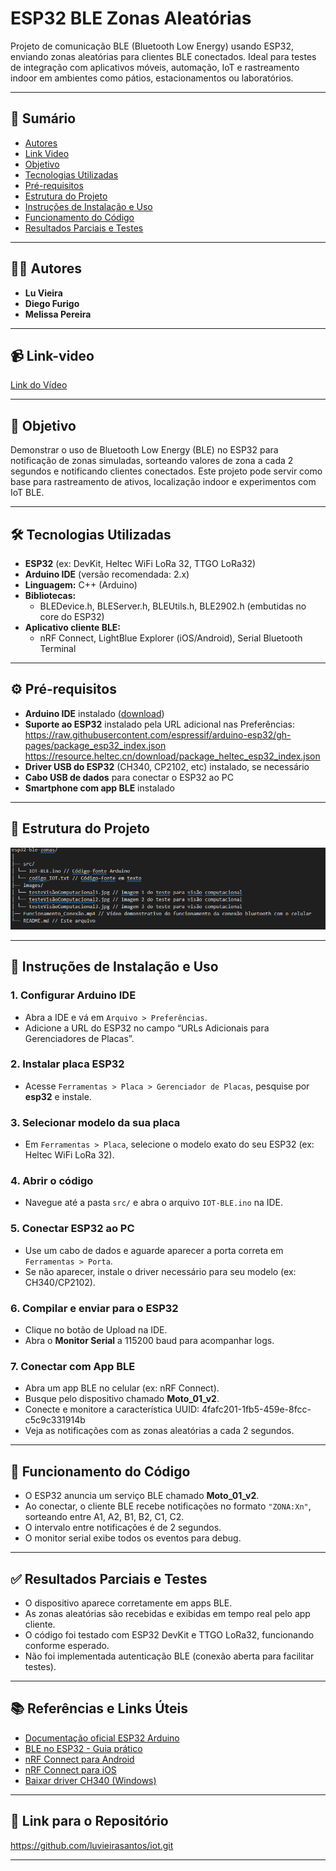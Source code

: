 # ESP32 BLE Zonas Aleatórias

Projeto de comunicação BLE (Bluetooth Low Energy) usando ESP32, enviando zonas aleatórias para clientes BLE conectados. Ideal para testes de integração com aplicativos móveis, automação, IoT e rastreamento indoor em ambientes como pátios, estacionamentos ou laboratórios.

---

## 📖 Sumário

- [Autores](#Autores)
- [Link Video](#Link-video)
- [Objetivo](#objetivo)
- [Tecnologias Utilizadas](#tecnologias-utilizadas)
- [Pré-requisitos](#pré-requisitos)
- [Estrutura do Projeto](#estrutura-do-projeto)
- [Instruções de Instalação e Uso](#instruções-de-instalação-e-uso)
- [Funcionamento do Código](#funcionamento-do-código)
- [Resultados Parciais e Testes](#resultados-parciais-e-testes)

---

## 👨‍💻 Autores

- **Lu Vieira**
- **Diego Furigo**
- **Melissa Pereira**


---

## 📹 Link-video
[Link do Vídeo](https://youtu.be/zPu_VqiZK8s)

---
## 🎯 Objetivo

Demonstrar o uso de Bluetooth Low Energy (BLE) no ESP32 para notificação de zonas simuladas, sorteando valores de zona a cada 2 segundos e notificando clientes conectados. Este projeto pode servir como base para rastreamento de ativos, localização indoor e experimentos com IoT BLE.

---

## 🛠️ Tecnologias Utilizadas

- **ESP32** (ex: DevKit, Heltec WiFi LoRa 32, TTGO LoRa32)
- **Arduino IDE** (versão recomendada: 2.x)
- **Linguagem:** C++ (Arduino)
- **Bibliotecas:**
  - BLEDevice.h, BLEServer.h, BLEUtils.h, BLE2902.h (embutidas no core do ESP32)
- **Aplicativo cliente BLE:**  
  - nRF Connect, LightBlue Explorer (iOS/Android), Serial Bluetooth Terminal

---

## ⚙️ Pré-requisitos

- **Arduino IDE** instalado ([download](https://www.arduino.cc/en/software))
- **Suporte ao ESP32** instalado pela URL adicional nas Preferências:
https://raw.githubusercontent.com/espressif/arduino-esp32/gh-pages/package_esp32_index.json
https://resource.heltec.cn/download/package_heltec_esp32_index.json
- **Driver USB do ESP32** (CH340, CP2102, etc) instalado, se necessário
- **Cabo USB de dados** para conectar o ESP32 ao PC
- **Smartphone com app BLE** instalado

---

## 📁 Estrutura do Projeto

![estrutura](estrutura_projeto.png)

---

## 🚀 Instruções de Instalação e Uso

### 1. **Configurar Arduino IDE**

- Abra a IDE e vá em `Arquivo > Preferências`.
- Adicione a URL do ESP32 no campo “URLs Adicionais para Gerenciadores de Placas”.

### 2. **Instalar placa ESP32**

- Acesse `Ferramentas > Placa > Gerenciador de Placas`, pesquise por **esp32** e instale.

### 3. **Selecionar modelo da sua placa**

- Em `Ferramentas > Placa`, selecione o modelo exato do seu ESP32 (ex: Heltec WiFi LoRa 32).

### 4. **Abrir o código**

- Navegue até a pasta `src/` e abra o arquivo `IOT-BLE.ino` na IDE.

### 5. **Conectar ESP32 ao PC**

- Use um cabo de dados e aguarde aparecer a porta correta em `Ferramentas > Porta`.
- Se não aparecer, instale o driver necessário para seu modelo (ex: CH340/CP2102).

### 6. **Compilar e enviar para o ESP32**

- Clique no botão de Upload na IDE.
- Abra o **Monitor Serial** a 115200 baud para acompanhar logs.

### 7. **Conectar com App BLE**

- Abra um app BLE no celular (ex: nRF Connect).
- Busque pelo dispositivo chamado **Moto_01_v2**.
- Conecte e monitore a característica UUID:
4fafc201-1fb5-459e-8fcc-c5c9c331914b
- Veja as notificações com as zonas aleatórias a cada 2 segundos.

---

## 🔎 Funcionamento do Código

- O ESP32 anuncia um serviço BLE chamado **Moto_01_v2**.
- Ao conectar, o cliente BLE recebe notificações no formato `"ZONA:Xn"`, sorteando entre A1, A2, B1, B2, C1, C2.
- O intervalo entre notificações é de 2 segundos.
- O monitor serial exibe todos os eventos para debug.

---

## ✅ Resultados Parciais e Testes

- O dispositivo aparece corretamente em apps BLE.
- As zonas aleatórias são recebidas e exibidas em tempo real pelo app cliente.
- O código foi testado com ESP32 DevKit e TTGO LoRa32, funcionando conforme esperado.
- Não foi implementada autenticação BLE (conexão aberta para facilitar testes).

---

## 📚 Referências e Links Úteis

- [Documentação oficial ESP32 Arduino](https://docs.espressif.com/projects/arduino-esp32/en/latest/)
- [BLE no ESP32 - Guia prático](https://randomnerdtutorials.com/esp32-bluetooth-low-energy-ble-arduino-ide/)
- [nRF Connect para Android](https://play.google.com/store/apps/details?id=no.nordicsemi.android.mcp)
- [nRF Connect para iOS](https://apps.apple.com/us/app/nrf-connect-for-mobile/id1054362403)
- [Baixar driver CH340 (Windows)](https://www.wch.cn/downloads/CH341SER_EXE.html)

---


## 📎 Link para o Repositório

<https://github.com/luvieirasantos/iot.git>

---
